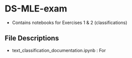 # DS-MLE-exam
* Contains notebooks for Exercises 1 & 2 (classifications)

## File Descriptions
- text_classification_documentation.ipynb : For
